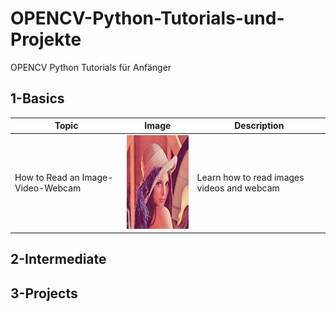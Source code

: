 # OPENCV-Python-Tutorials-und-Projekte
OPENCV Python Tutorials für Anfänger

## 1-Basics 
|  Topic        |  Image        |  Description      | 
|  ------------ | ------------  | ------------      |
|How to Read an Image-Video-Webcam|<img src="https://github.com/ELMehdiNaor/OPENCV-Python-Tutorials-und-Projekte/blob/main/Resources/lena.png" width="150" height="150">|Learn how to read images videos and webcam|

 
## 2-Intermediate 

## 3-Projects 
